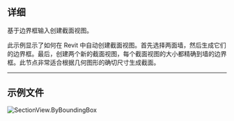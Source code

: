 ## 详细
基于边界框输入创建截面视图。

此示例显示了如何在 Revit 中自动创建截面视图。首先选择两面墙，然后生成它们的边界框。最后，创建两个新的截面视图，每个截面视图的大小都精确到墙的边界框。此节点非常适合根据几何图形的确切尺寸生成截面。

___
## 示例文件

![SectionView.ByBoundingBox](./Revit.Elements.Views.SectionView.ByBoundingBox_img.jpg)
